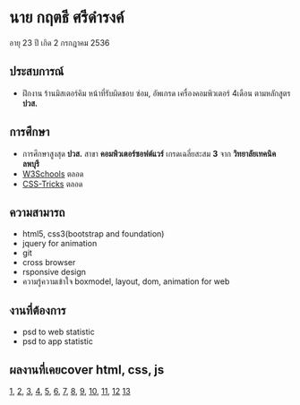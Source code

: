 # นาย กฤตธี ศรีดำรงค์
อายุ 23 ปี เกิด 2 กรกฎาคม 2536
## ประสบการณ์
- ฝึกงาน ร้านมิสเตอร์คิม หน้าที่รับผิดชอบ ซ่อม, อัพเกรด เครื่องคอมพิวเตอร์ 4เดือน ตามหลักสูตร **ปวส.**
## การศึกษา
- การศึกษาสูงสุด **ปวส.** สาขา **คอมพิวเตอร์ซอฟต์แวร์** เกรดเฉลี่ยสะสม **3** จาก **วิทยาลัยเทคนิคลพบุรี**
- [W3Schools](https://www.w3schools.com/) ตลอด
- [CSS-Tricks](https://css-tricks.com/) ตลอด
##  ความสามารถ 
- html5, css3(bootstrap and foundation)
- jquery for animation
- git
- cross browser
- rsponsive design 
- ความรู้ความเข้าใจ boxmodel, layout, dom, animation for web
## งานที่ต้องการ 
- psd to web statistic
- psd to app statistic
## ผลงานที่เคยcover html, css, js
[1](http://htmlpreview.github.io/?https://github.com/kriteeT/portfolio/blob/uploadfile/work/About-me/index.html), 
 [2](http://htmlpreview.github.io/?https://github.com/kriteeT/portfolio/blob/uploadfile/work/social/index.html),
 [3](http://htmlpreview.github.io/?https://github.com/kriteeT/portfolio/blob/uploadfile/work/Gourmet/index.html),
 [4](http://htmlpreview.github.io/?https://github.com/kriteeT/portfolio/blob/uploadfile/work/PHOTOLIO/index.html),
 [5](http://htmlpreview.github.io/?https://github.com/kriteeT/portfolio/blob/uploadfile/work/Wedding/index.html),
 [6](http://htmlpreview.github.io/?https://github.com/kriteeT/portfolio/blob/master/work/admin/index.html),
 [7](http://htmlpreview.github.io/?https://github.com/kriteeT/portfolio/blob/uploadfile/work/blog/index.html),
 [8](http://htmlpreview.github.io/?https://github.com/kriteeT/portfolio/blob/uploadfile/work/doe/index.html),
 [9](http://htmlpreview.github.io/?https://github.com/kriteeT/portfolio/blob/uploadfile/work/hotel/index.html),
 [10](http://htmlpreview.github.io/?https://github.com/kriteeT/portfolio/blob/uploadfile/work/laptop/index.html),
 [11](http://htmlpreview.github.io/?https://github.com/kriteeT/portfolio/blob/uploadfile/work/lmpreaz/index.html),
 [12](http://htmlpreview.github.io/?https://github.com/kriteeT/portfolio/blob/uploadfile/work/shop/index.html)
 [13](http://htmlpreview.github.io/?https://github.com/kriteeT/portfolio/blob/addfile/work/practice/index.html)

